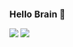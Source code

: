 ### Hello Brain 👋
![](multiplot_.gif)
![](network.gif)
<!-- <p align="center"> -->

<!--<img src="connectivity.gif" width="500" height="400"/>-->
  </p>

